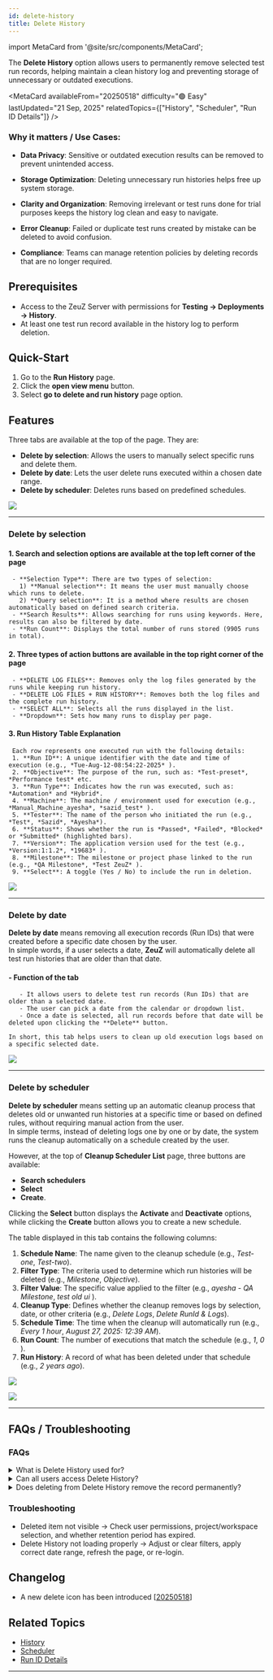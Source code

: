 ```yaml
---
id: delete-history
title: Delete History
---
```


import MetaCard from '@site/src/components/MetaCard';

The **Delete History** option allows users to permanently remove selected test run records, helping maintain a clean history log and preventing storage of unnecessary or outdated executions.

<MetaCard
  availableFrom="20250518"
  difficulty="🟢 Easy"
  lastUpdated="21 Sep, 2025"
  relatedTopics={["History", "Scheduler", "Run ID Details"]}
/>

### Why it matters / Use Cases:

* **Data Privacy**: Sensitive or outdated execution results can be removed to prevent unintended access.

* **Storage Optimization**: Deleting unnecessary run histories helps free up system storage.

* **Clarity and Organization**: Removing irrelevant or test runs done for trial purposes keeps the history log clean and easy to navigate.

* **Error Cleanup**: Failed or duplicate test runs created by mistake can be deleted to avoid confusion.

* **Compliance**: Teams can manage retention policies by deleting records that are no longer required.

## Prerequisites
- Access to the ZeuZ Server with permissions for **Testing → Deployments → History**.
- At least one test run record available in the history log to perform deletion.

## Quick-Start
1. Go to the **Run History** page.
2. Click the **open view menu** button.
3. Select **go to delete and run history** page option.

## Features
Three tabs are available at the top of the page. They are:
- **Delete by selection**: Allows the users to manually select specific runs and delete them.
- **Delete by date**: Lets the user delete runs executed within a chosen date range.
- **Delete by scheduler**: Deletes runs based on predefined schedules.

![](/img/how-tos/delete-history/delete-selection.png)

---

### Delete by selection

#### 1. Search and selection options are available at the top left corner of the page
     - **Selection Type**: There are two types of selection:
       1) **Manual selection**: It means the user must manually choose which runs to delete.
       2) **Query selection**: It is a method where results are chosen automatically based on defined search criteria.
     - **Search Results**: Allows searching for runs using keywords. Here, results can also be filtered by date.
     - **Run Count**: Displays the total number of runs stored (9905 runs in total).

#### 2. Three types of action buttons are available in the top right corner of the page
     - **DELETE LOG FILES**: Removes only the log files generated by the runs while keeping run history.
     - **DELETE LOG FILES + RUN HISTORY**: Removes both the log files and the complete run history.
     - **SELECT ALL**: Selects all the runs displayed in the list.
     - **Dropdown**: Sets how many runs to display per page.

#### 3. Run History Table Explanation
     Each row represents one executed run with the following details:
     1. **Run ID**: A unique identifier with the date and time of execution (e.g., *Tue-Aug-12-08:54:22-2025* ).
     2. **Objective**: The purpose of the run, such as: *Test-preset*, *Performance test* etc.
     3. **Run Type**: Indicates how the run was executed, such as: *Automation* and *Hybrid*.
     4. **Machine**: The machine / environment used for execution (e.g., *Manual_Machine_ayesha*, *sazid_test* ).
     5. **Tester**: The name of the person who initiated the run (e.g., *Test*, *Sazid*, *Ayesha*).
     6. **Status**: Shows whether the run is *Passed*, *Failed*, *Blocked* or *Submitted* (highlighted bars).
     7. **Version**: The application version used for the test (e.g., *Version:1:1.2*, *19683* ).
     8. **Milestone**: The milestone or project phase linked to the run (e.g., *QA Milestone*, *Test ZeuZ* ).
     9. **Select**: A toggle (Yes / No) to include the run in deletion.

![](/img/how-tos/delete-history/delete-log.png)

---

### Delete by date
**Delete by date** means removing all execution records (Run IDs) that were created before a specific date chosen by the user.  
In simple words, if a user selects a date, **ZeuZ** will automatically delete all test run histories that are older than that date.

#### - Function of the tab
       - It allows users to delete test run records (Run IDs) that are older than a selected date.
       - The user can pick a date from the calendar or dropdown list.
       - Once a date is selected, all run records before that date will be deleted upon clicking the **Delete** button.

    In short, this tab helps users to clean up old execution logs based on a specific selected date.

![](/img/how-tos/delete-history/delete-date.png)

---

### Delete by scheduler
**Delete by scheduler** means setting up an automatic cleanup process that deletes old or unwanted run histories at a specific time or based on defined rules, without requiring manual action from the user.  
In simple terms, instead of deleting logs one by one or by date, the system runs the cleanup automatically on a schedule created by the user.

However, at the top of **Cleanup Scheduler List** page, three buttons are available:
- **Search schedulers**
- **Select**
- **Create**.  

Clicking the **Select** button displays the **Activate** and **Deactivate** options, while clicking the **Create** button allows you to create a new schedule.

The table displayed in this tab contains the following columns:
1. **Schedule Name**: The name given to the cleanup schedule (e.g., *Test-one*, *Test-two*).
2. **Filter Type**: The criteria used to determine which run histories will be deleted (e.g., *Milestone*, *Objective*).
3. **Filter Value**: The specific value applied to the filter (e.g., *ayesha - QA Milestone*, *test old ui* ).
4. **Cleanup Type**: Defines whether the cleanup removes logs by selection, date, or other criteria (e.g., *Delete Logs*, *Delete RunId & Logs*).
5. **Schedule Time**: The time when the cleanup will automatically run (e.g., *Every 1 hour*, *August 27, 2025: 12:39 AM*).
6. **Run Count**: The number of executions that match the schedule (e.g., *1*, *0* ).
7. **Run History**: A record of what has been deleted under that schedule (e.g., *2 years ago*).

![](/img/how-tos/delete-history/search-scheduler.png)

![](/img/how-tos/delete-history/activate-scheduler.png)

---

## FAQs / Troubleshooting

### FAQs

<details>
<summary>What is Delete History used for?</summary>

Delete History allows users to review or restore records of deleted items such as test cases, plans, or runs.

</details>

<details>
<summary>Can all users access Delete History?</summary>

No, only users with the required role and permissions can access it.

</details>

<details>
<summary>Does deleting from Delete History remove the record permanently?</summary>

Yes, once deleted from Delete History, the data cannot be recovered.

</details>

### Troubleshooting

- Deleted item not visible → Check user permissions, project/workspace selection, and whether retention period has expired.
- Delete History not loading properly → Adjust or clear filters, apply correct date range, refresh the page, or re-login.

## Changelog

- A new delete icon has been introduced [[20250518](/blog/zeuz-platform-20250518/)]

## Related Topics

- [History](https://docs.zeuz.ai/docs/zeuz-server/testing/Deployments/history-page/)
- [Scheduler](https://docs.zeuz.ai/docs/zeuz-server/testing/Deployments/scheduler/)
- [Run ID Details](https://docs.zeuz.ai/docs/zeuz-server/testing/Deployments/run-id-details-page/)

---